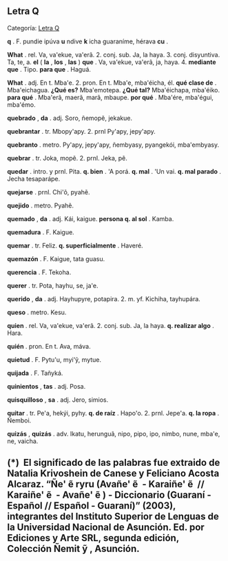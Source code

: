 ## Letra Q

Categoría: [Letra Q](http://descubrircorrientes.com.ar/2012/index.php/1458-diccionario-guarani/espanol-guarani/letra-q)

**q** . F. pundie ipúva **u** ndive **k** icha guaraníme, hérava **cu** .

**What** . rel. Va, va'ekue, va'erã. 2\. conj. sub. Ja, la haya. 3\. conj. disyuntiva. Ta, te, a. **el** ( **la** , **los** , **las** ) **que** . Va, va'ekue, va'erã, ja, haya. 4\. **mediante que** . Tipo. **para que** . Haguá.

**What** . adj. En t. Mba'e. 2\. pron. En t. Mba'e, mba'éicha, él. **qué clase de** . Mba'eichagua. **¿Qué es?** Mba'emotepa. **¿Qué tal?** Mba'éichapa, mba'éiko. **para qué** . Mba'erã, maerã, marã, mbaupe. **por qué** . Mba'ére, mba'égui, mba'émo.

**quebrado** , **da** . adj. Soro, ñemopẽ, jekakue.

**quebrantar** . tr. Mbopy'apy. 2\. prnl Py'apy, jepy'apy.

**quebranto** . metro. Py'apy, jepy'apy, ñembyasy, pyangekói, mba'embyasy.

**quebrar** . tr. Joka, mopẽ. 2\. prnl. Jeka, pẽ.

**quedar** . intro. y prnl. Pita. **q. bien** . 'A porá. **q. mal** . 'Un vai. **q. mal parado** . Jecha tesaparápe.

**quejarse** . prnl. Chi'õ, pyahẽ.

**quejido** . metro. Pyahẽ.

**quemado** , **da** . adj. Kái, kaigue. **persona q. al sol** . Kamba.

**quemadura** . F. Kaigue.

**quemar** . tr. Feliz. **q. superficialmente** . Haveré.

**quemazón** . F. Kaigue, tata guasu.

**querencia** . F. Tekoha.

**querer** . tr. Pota, hayhu, se, ja'e.

**querido** , **da** . adj. Hayhupyre, potapira. 2\. m. yf. Kichiha, tayhupára.

**queso** . metro. Kesu.

**quien** . rel. Va, va'ekue, va'erã. 2\. conj. sub. Ja, la haya. **q. realizar algo** . Hara.

**quién** . pron. En t. Ava, máva.

**quietud** . F. Pytu'u, myi'ỹ, mytue.

**quijada** . F. Tañyká.

**quinientos** , **tas** . adj. Posa.

**quisquilloso** , **sa** . adj. Jero, simios.

**quitar** . tr. Pe'a, hekýi, pyhy. **q. de raíz** . Hapo'o. 2\. prnl. Jepe'a. **q. la ropa** . Ñemboi.

**quizás** , **quizás** . adv. Ikatu, herunguã, nipo, pipo, ipo, nimbo, nune, mba'e, ne, vaicha.

## **(\*)**  El significado de las palabras fue extraido de Natalia Krivoshein de Canese y Feliciano Acosta Alcaraz. “Ñe' ẽ ryru (Avañe' ẽ  - Karaiñe' ẽ  // Karaiñe' ẽ  - Avañe' ẽ ) - Diccionario (Guaraní - Español // Español - Guaraní)” (2003), integrantes del Instituto Superior de Lenguas de la Universidad Nacional de Asunción. Ed. por Ediciones y Arte SRL, segunda edición, Colección Ñemit ỹ , Asunción.